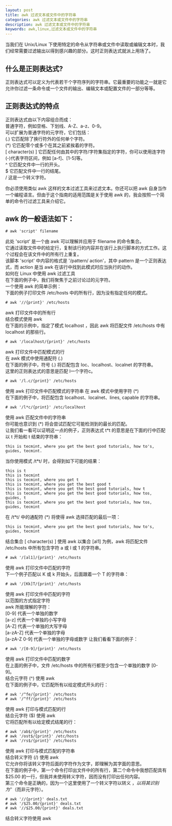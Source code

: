 ```yaml
---
layout: post
title: awk 过滤文本或文件中的字符串
categories: awk 过滤文本或文件中的字符串
description: awk 过滤文本或文件中的字符串
keywords: awk,linux,过滤文本或文件中的字符串
---
```


当我们在 Unix/Linux 下使用特定的命令从字符串或文件中读取或编辑文本时，我们经常需要过滤输出以得到感兴趣的部分。这时正则表达式就派上用场了。

## 什么是正则表达式?
正则表达式可以定义为代表若干个字符序列的字符串。它最重要的功能之一就是它允许你过滤一条命令或一个文件的输出、编辑文本或配置文件的一部分等等。

## 正则表达式的特点
正则表达式由以下内容组合而成：  
普通字符，例如空格、下划线、A-Z、a-z、0-9。  
可以扩展为普通字符的元字符，它们包括：   
(.) 它匹配除了换行符外的任何单个字符。  
(\*) 它匹配零个或多个在其之前紧挨着的字符。  
[ character(s) ] 它匹配任何由其中的字符/字符集指定的字符，你可以使用连字符(-)代表字符区间，例如 [a-f]、[1-5]等。  
^ 它匹配文件中一行的开头。  
$ 它匹配文件中一行的结尾。  
/ 这是一个转义字符。  

你必须使用类似 awk 这样的文本过滤工具来过滤文本。你还可以把 awk 自身当作一个编程语言。但由于这个指南的适用范围是关于使用 awk 的，我会按照一个简单的命令行过滤工具来介绍它。

## awk 的一般语法如下：
```
# awk 'script' filename
```
此处 'script' 是一个由 awk 可以理解并应用于 filename 的命令集合。  
它通过读取文件中的给定行，复制该行的内容并在该行上执行脚本的方式工作。这个过程会在该文件中的所有行上重复。  
该脚本 'script' 中内容的格式是 '/pattern/ action'，其中 pattern 是一个正则表达式，而 action 是当 awk 在该行中找到此模式时应当执行的动作。  
如何在 Linux 中使用 awk 过滤工具  
在下面的例子中，我们将聚焦于之前讨论过的元字符。  
一个使用 awk 的简单示例：  
下面的例子打印文件 /etc/hosts 中的所有行，因为没有指定任何的模式。  
```
# awk '//{print}' /etc/hosts
```
awk 打印文件中的所有行  
结合模式使用 awk  
在下面的示例中，指定了模式 localhost  ，因此 awk 将匹配文件 /etc/hosts 中有 localhost 的那些行。
```
# awk '/localhost/{print}' /etc/hosts
```
awk 打印文件中匹配模式的行  
在 awk 模式中使用通配符 (.)  
在下面的例子中，符号 (.) 将匹配包含 loc、localhost、localnet 的字符串。  
这里的正则表达式的意思是匹配 l一个字符c。
```
# awk '/l.c/{print}' /etc/hosts
```
使用 awk 打印文件中匹配模式的字符串
在 awk 模式中使用字符 (\*)  
在下面的例子中，将匹配包含 localhost、localnet、lines, capable 的字符串。
```
# awk '/l*c/{print}' /etc/localhost
```
使用 awk 匹配文件中的字符串  
你可能也意识到 (\*) 将会尝试匹配它可能检测到的最长的匹配。    
让我们看一看可以证明这一点的例子，正则表达式 t*t 的意思是在下面的行中匹配以 t 开始和 t 结束的字符串：   
```
this is tecmint, where you get the best good tutorials, how to's, guides, tecmint.
```
当你使用模式 /t*t/ 时，会得到如下可能的结果：
```
this is t
this is tecmint
this is tecmint, where you get t
this is tecmint, where you get the best good t
this is tecmint, where you get the best good tutorials, how t
this is tecmint, where you get the best good tutorials, how tos, guides, t
this is tecmint, where you get the best good tutorials, how tos, guides, tecmint
```
在 /t*t/ 中的通配符 (\*) 将使得 awk 选择匹配的最后一项：
```
this is tecmint, where you get the best good tutorials, how to's, guides, tecmint
```
结合集合 [ character(s) ] 使用 awk
以集合 [al1] 为例，awk 将匹配文件   /etc/hosts 中所有包含字符 a 或 l 或 1 的字符串。
```
# awk '/[al1]/{print}' /etc/hosts
```
使用 awk 打印文件中匹配的字符   
下一个例子匹配以 K 或 k 开始头，后面跟着一个 T 的字符串：
```
# awk '/[Kk]T/{print}' /etc/hosts
```
使用 awk 打印文件中匹配的字符  
以范围的方式指定字符  
awk 所能理解的字符：  
[0-9] 代表一个单独的数字  
[a-z] 代表一个单独的小写字母  
[A-Z] 代表一个单独的大写字母  
[a-zA-Z] 代表一个单独的字母  
[a-zA-Z 0-9] 代表一个单独的字母或数字
让我们看看下面的例子：  
```
# awk '/[0-9]/{print}' /etc/hosts
```
使用 awk 打印文件中匹配的数字  
在上面的例子中，文件 /etc/hosts 中的所有行都至少包含一个单独的数字 [0-9]。  
结合元字符 (^) 使用 awk  
在下面的例子中，它匹配所有以给定模式开头的行：
```
# awk '/^fe/{print}' /etc/hosts
# awk '/^ff/{print}' /etc/hosts
```
使用 awk 打印与模式匹配的行  
结合元字符 ($) 使用 awk  
它将匹配所有以给定模式结尾的行：
```
# awk '/ab$/{print}' /etc/hosts
# awk '/ost$/{print}' /etc/hosts
# awk '/rs$/{print}' /etc/hosts
```
使用 awk 打印与模式匹配的字符串  
结合转义字符 (/) 使用 awk  
它允许你将该转义字符后面的字符作为文字，即理解为其字面的意思。  
在下面的例子中，第一个命令打印出文件中的所有行，第二个命令中我想匹配具有 $25.00 的一行，但我并未使用转义字符，因而没有打印出任何内容。  
第三个命令是正确的，因为一个这里使用了一个转义字符以转义 $，以将其识别为 '$'（而非元字符）。
```
# awk '//{print}' deals.txt
# awk '/$25.00/{print}' deals.txt
# awk '//$25.00/{print}' deals.txt
```
结合转义字符使用 awk
